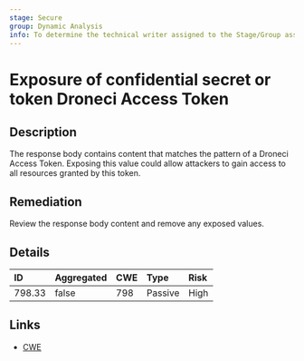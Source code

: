 ```yaml
---
stage: Secure
group: Dynamic Analysis
info: To determine the technical writer assigned to the Stage/Group associated with this page, see https://about.gitlab.com/handbook/product/ux/technical-writing/#assignments
---
```


# Exposure of confidential secret or token Droneci Access Token

## Description

The response body contains content that matches the pattern of a Droneci Access Token.
Exposing this value could allow attackers to gain access to all resources granted by this token.

## Remediation

Review the response body content and remove any exposed values.

## Details

| ID | Aggregated | CWE | Type | Risk |
|:---|:--------|:--------|:--------|:--------|
| 798.33 | false | 798 | Passive | High |

## Links

- [CWE](https://cwe.mitre.org/data/definitions/798.html)
